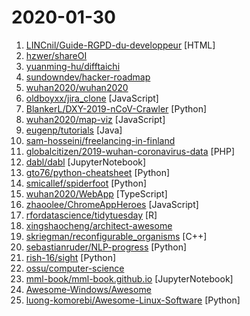 # 2020-01-30

1. [LINCnil/Guide-RGPD-du-developpeur](https://github.com/LINCnil/Guide-RGPD-du-developpeur "La CNIL publie un guide RGPD pour les développeurs") [HTML]
2. [hzwer/shareOI](https://github.com/hzwer/shareOI "OI & ACM 课件分享") 
3. [yuanming-hu/difftaichi](https://github.com/yuanming-hu/difftaichi "10 differentiable physical simulators built with Taichi differentiable programming (DiffTaichi, ICLR 2020)") 
4. [sundowndev/hacker-roadmap](https://github.com/sundowndev/hacker-roadmap "📌 A guide for amateurs pen testers and a collection of hacking tools, resources and references to practice ethical hacking, pen testing and web security.") 
5. [wuhan2020/wuhan2020](https://github.com/wuhan2020/wuhan2020 "武汉新型冠状病毒防疫信息收集平台") 
6. [oldboyxx/jira_clone](https://github.com/oldboyxx/jira_clone "A simplified Jira clone built with React/Babel (Client), and Node/TypeScript (API). Auto formatted with Prettier, tested with Cypress.") [JavaScript]
7. [BlankerL/DXY-2019-nCoV-Crawler](https://github.com/BlankerL/DXY-2019-nCoV-Crawler "2019新型冠状病毒疫情实时爬虫") [Python]
8. [wuhan2020/map-viz](https://github.com/wuhan2020/map-viz "通用的地图可视化组件") [JavaScript]
9. [eugenp/tutorials](https://github.com/eugenp/tutorials "Just Announced - Learn Spring Security OAuth:") [Java]
10. [sam-hosseini/freelancing-in-finland](https://github.com/sam-hosseini/freelancing-in-finland "The ultimate resource for transitioning to freelancing for software developers 👩‍💻🇫🇮") 
11. [globalcitizen/2019-wuhan-coronavirus-data](https://github.com/globalcitizen/2019-wuhan-coronavirus-data "2019 Wuhan Coronavirus data (2019-nCoV)") [PHP]
12. [dabl/dabl](https://github.com/dabl/dabl "Data Analysis Baseline Library") [JupyterNotebook]
13. [gto76/python-cheatsheet](https://github.com/gto76/python-cheatsheet "Comprehensive Python Cheatsheet") [Python]
14. [smicallef/spiderfoot](https://github.com/smicallef/spiderfoot "SpiderFoot, the most complete OSINT collection and reconnaissance tool.") [Python]
15. [wuhan2020/WebApp](https://github.com/wuhan2020/WebApp "渐进式 Web 应用") [TypeScript]
16. [zhaoolee/ChromeAppHeroes](https://github.com/zhaoolee/ChromeAppHeroes "🌈谷粒-Chrome插件英雄榜, 为优秀的Chrome插件写一本中文说明书, 让Chrome插件英雄们造福人类~ ChromePluginHeroes, Write a Chinese manual for the excellent Chrome plugin, let the Chrome plugin heroes benefit the human~") [JavaScript]
17. [rfordatascience/tidytuesday](https://github.com/rfordatascience/tidytuesday "Official repo for the #tidytuesday project") [R]
18. [xingshaocheng/architect-awesome](https://github.com/xingshaocheng/architect-awesome "后端架构师技术图谱") 
19. [skriegman/reconfigurable_organisms](https://github.com/skriegman/reconfigurable_organisms "") [C++]
20. [sebastianruder/NLP-progress](https://github.com/sebastianruder/NLP-progress "Repository to track the progress in Natural Language Processing (NLP), including the datasets and the current state-of-the-art for the most common NLP tasks.") [Python]
21. [rish-16/sight](https://github.com/rish-16/sight "👁Sightseer: State-of-the-art Computer Vision and Object Detection for TensorFlow") [Python]
22. [ossu/computer-science](https://github.com/ossu/computer-science "🎓 Path to a free self-taught education in Computer Science!") 
23. [mml-book/mml-book.github.io](https://github.com/mml-book/mml-book.github.io "Companion webpage to the book Mathematics For Machine Learning") [JupyterNotebook]
24. [Awesome-Windows/Awesome](https://github.com/Awesome-Windows/Awesome "💻 An awesome & curated list of best applications and tools for Windows.") 
25. [luong-komorebi/Awesome-Linux-Software](https://github.com/luong-komorebi/Awesome-Linux-Software "A list of awesome applications, software, tools and other materials for Linux distros.") [Python]
